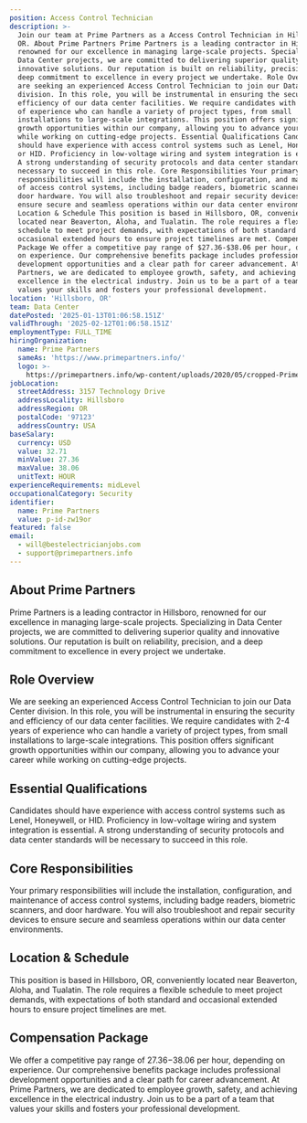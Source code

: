 ```yaml
---
position: Access Control Technician
description: >-
  Join our team at Prime Partners as a Access Control Technician in Hillsboro,
  OR. About Prime Partners Prime Partners is a leading contractor in Hillsboro,
  renowned for our excellence in managing large-scale projects. Specializing in
  Data Center projects, we are committed to delivering superior quality and
  innovative solutions. Our reputation is built on reliability, precision, and a
  deep commitment to excellence in every project we undertake. Role Overview We
  are seeking an experienced Access Control Technician to join our Data Center
  division. In this role, you will be instrumental in ensuring the security and
  efficiency of our data center facilities. We require candidates with 2-4 years
  of experience who can handle a variety of project types, from small
  installations to large-scale integrations. This position offers significant
  growth opportunities within our company, allowing you to advance your career
  while working on cutting-edge projects. Essential Qualifications Candidates
  should have experience with access control systems such as Lenel, Honeywell,
  or HID. Proficiency in low-voltage wiring and system integration is essential.
  A strong understanding of security protocols and data center standards will be
  necessary to succeed in this role. Core Responsibilities Your primary
  responsibilities will include the installation, configuration, and maintenance
  of access control systems, including badge readers, biometric scanners, and
  door hardware. You will also troubleshoot and repair security devices to
  ensure secure and seamless operations within our data center environments.
  Location & Schedule This position is based in Hillsboro, OR, conveniently
  located near Beaverton, Aloha, and Tualatin. The role requires a flexible
  schedule to meet project demands, with expectations of both standard and
  occasional extended hours to ensure project timelines are met. Compensation
  Package We offer a competitive pay range of $27.36-$38.06 per hour, depending
  on experience. Our comprehensive benefits package includes professional
  development opportunities and a clear path for career advancement. At Prime
  Partners, we are dedicated to employee growth, safety, and achieving
  excellence in the electrical industry. Join us to be a part of a team that
  values your skills and fosters your professional development.
location: 'Hillsboro, OR'
team: Data Center
datePosted: '2025-01-13T01:06:58.151Z'
validThrough: '2025-02-12T01:06:58.151Z'
employmentType: FULL_TIME
hiringOrganization:
  name: Prime Partners
  sameAs: 'https://www.primepartners.info/'
  logo: >-
    https://primepartners.info/wp-content/uploads/2020/05/cropped-Prime-Partners-Logo-NO-BG-1-1.png
jobLocation:
  streetAddress: 3157 Technology Drive
  addressLocality: Hillsboro
  addressRegion: OR
  postalCode: '97123'
  addressCountry: USA
baseSalary:
  currency: USD
  value: 32.71
  minValue: 27.36
  maxValue: 38.06
  unitText: HOUR
experienceRequirements: midLevel
occupationalCategory: Security
identifier:
  name: Prime Partners
  value: p-id-zw19or
featured: false
email:
  - will@bestelectricianjobs.com
  - support@primepartners.info
---
```




## About Prime Partners
Prime Partners is a leading contractor in Hillsboro, renowned for our excellence in managing large-scale projects. Specializing in Data Center projects, we are committed to delivering superior quality and innovative solutions. Our reputation is built on reliability, precision, and a deep commitment to excellence in every project we undertake.

## Role Overview
We are seeking an experienced Access Control Technician to join our Data Center division. In this role, you will be instrumental in ensuring the security and efficiency of our data center facilities. We require candidates with 2-4 years of experience who can handle a variety of project types, from small installations to large-scale integrations. This position offers significant growth opportunities within our company, allowing you to advance your career while working on cutting-edge projects.

## Essential Qualifications
Candidates should have experience with access control systems such as Lenel, Honeywell, or HID. Proficiency in low-voltage wiring and system integration is essential. A strong understanding of security protocols and data center standards will be necessary to succeed in this role.

## Core Responsibilities
Your primary responsibilities will include the installation, configuration, and maintenance of access control systems, including badge readers, biometric scanners, and door hardware. You will also troubleshoot and repair security devices to ensure secure and seamless operations within our data center environments.

## Location & Schedule
This position is based in Hillsboro, OR, conveniently located near Beaverton, Aloha, and Tualatin. The role requires a flexible schedule to meet project demands, with expectations of both standard and occasional extended hours to ensure project timelines are met.

## Compensation Package
We offer a competitive pay range of $27.36-$38.06 per hour, depending on experience. Our comprehensive benefits package includes professional development opportunities and a clear path for career advancement. At Prime Partners, we are dedicated to employee growth, safety, and achieving excellence in the electrical industry. Join us to be a part of a team that values your skills and fosters your professional development.